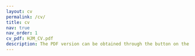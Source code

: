 ```yaml
---
layout: cv
permalink: /cv/
title: cv
nav: true
nav_order: 1
cv_pdf: HJM_CV.pdf
description: The PDF version can be obtained through the button on the right.
---
```

